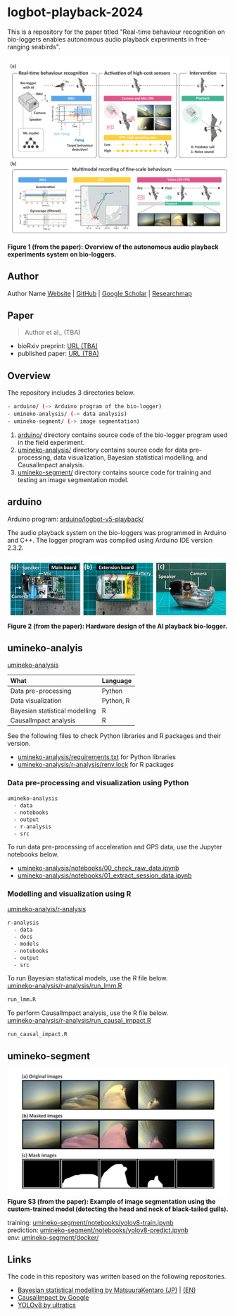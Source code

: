 # logbot-playback-2024

This is a repository for the paper titled "Real-time behaviour recognition on bio-loggers enables autonomous audio playback experiments in free-ranging seabirds".  

![Fig. 1](images/fig_01_overview_v2.0.4_h1200.png "Fig. 1")
**Figure 1 (from the paper): Overview of the autonomous audio playback experiments system on bio-loggers.**

## Author
Author Name
[Website](https://author) | [GitHub](https://github.com/author) | [Google Scholar](URL) | [Researchmap](URL) 

## Paper
> Author et al., (TBA) 

- bioRxiv preprint: [URL (TBA)]()
- published paper: [URL (TBA)]()

## Overview
The repository includes 3 directories below.
```bash
- arduino/ (-> Arduino program of the bio-logger)
- umineko-analysis/ (-> data analysis) 
- umineko-segment/ (-> image segmentation)
```

1. [arduino/]() directory contains source code of the bio-logger program used in the field experiment.
2. [umineko-analysis/]() directory contains source code for data pre-processing, data visualization, Bayesian statistical modelling, and CausalImpact analysis.
3. [umineko-segment/]() directory contains source code for training and testing an image segmentation model.

## arduino
Arduino program: [arduino/logbot-v5-playback/](arduino/logbot-v5-playback/)

The audio playback system on the bio-loggers was programmed in Arduino and C++. The logger program was compiled using Arduino IDE version 2.3.2.  
  
![Fig. 2](images/fig_02_h200.png "Fig. 2")
**Figure 2 (from the paper): Hardware design of the AI playback bio-logger.**

## umineko-analyis
[umineko-analysis](umineko-analysis/)

| What                           | Language    |
| :----------------------------- | :---------- |
| Data pre-processing            | Python      |
| Data visualization             | Python, R   |
| Bayesian statistical modelling | R           |
| CausalImpact analysis          | R           |

See the following files to check Python libraries and R packages and their version.
- [umineko-analysis/requirements.txt](umineko-analysis/requirements.txt) for Python libraries
- [umineko-analysis/r-analysis/renv.lock](umineko-analysis/r-analysis/renv.lock) for R packages

### Data pre-processing and visualization using Python
```
umineko-analysis
  - data
  - notebooks
  - output
  - r-analysis
  - src 
```

To run data pre-processing of acceleration and GPS data, use the Jupyter notebooks below.
- [umineko-analysis/notebooks/00_check_raw_data.ipynb](umineko-analysis/notebooks/00_check_raw_data.ipynb)
- [umineko-analysis/notebooks/01_extract_session_data.ipynb](umineko-analysis/notebooks/01_extract_session_data.ipynb)

### Modelling and visualization using R
[umineko-analyis/r-analysis](umineko-analysis/umineko-analysis/)
```
r-analysis
  - data
  - docs
  - models
  - notebooks
  - output
  - src
```

To run Bayesian statistical models, use the R file below.  
[umineko-analysis/r-analysis/run_lmm.R](umineko-analysis/r-analysis/run_lmm.R)
```bash
run_lmm.R
```

To perform CausalImpact analysis, use the R file below.  
[umineko-analysis/r-analysis/run_causal_impact.R](umineko-analysis/r-analysis/run_causal_impact.R)
```bash
run_causal_impact.R
```

## umineko-segment
![Fig. S3](images/fig_s03_segmentation_mask_h1200.png "Fig. S3")
**Figure S3 (from the paper): Example of image segmentation using the custom-trained model (detecting the head and neck of black-tailed gulls).**
  
training: [umineko-segment/notebooks/yolov8-train.ipynb](umineko-segment/notebooks/yolov8-train.ipynb)   
prediction: [umineko-segment/notebooks/yolov8-predict.ipynb](umineko-segment/notebooks/yolov8-predict.ipynb)  
env: [umineko-segment/docker/](umineko-segment/docker/)

## Links
The code in this repository was written based on the following repositories.
- [Bayesian statistical modelling by MatsuuraKentaro (JP)](https://github.com/MatsuuraKentaro/RStanBook) | [(EN)](https://github.com/MatsuuraKentaro/Bayesian_Statistical_Modeling_with_Stan_R_and_Python)
- [CausalImpact by Google](https://github.com/google/CausalImpact)
- [YOLOv8 by ultratics](URL)
